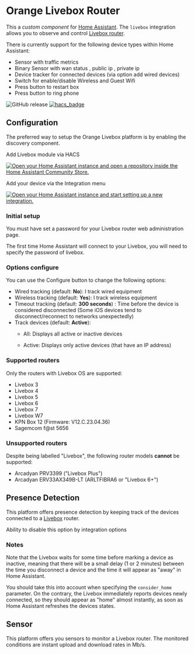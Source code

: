 # Orange Livebox Router

This a _custom component_ for [Home Assistant](https://www.home-assistant.io/).
The `livebox` integration allows you to observe and control [Livebox router](http://www.orange.fr/).

There is currently support for the following device types within Home Assistant:

- Sensor with traffic metrics
- Binary Sensor with wan status , public ip , private ip
- Device tracker for connected devices (via option add wired devices)
- Switch for enable/disable Wireless and Guest Wifi
- Press button to restart box
- Press button to ring phone

![GitHub release](https://img.shields.io/github/release/Cyr-ius/hass-livebox-component)
[![hacs_badge](https://img.shields.io/badge/HACS-Default-orange.svg)](https://github.com/hacs/integration)

## Configuration

The preferred way to setup the Orange Livebox platform is by enabling the discovery component.

Add Livebox module via HACS

[![Open your Home Assistant instance and open a repository inside the Home Assistant Community Store.](https://my.home-assistant.io/badges/hacs_repository.svg)](https://my.home-assistant.io/redirect/hacs_repository/?owner=cyr-ius&repository=hass-livebox-component&category=integration)

Add your device via the Integration menu

[![Open your Home Assistant instance and start setting up a new integration.](https://my.home-assistant.io/badges/config_flow_start.svg)](https://my.home-assistant.io/redirect/config_flow_start/?domain=livebox)

### Initial setup

You must have set a password for your Livebox router web administration page.

The first time Home Assistant will connect to your Livebox, you will need to specify the password of livebox.

### Options configure

You can use the Configure button to change the following options:

- Wired tracking (default: **No**): I track wired equipment
- Wireless tracking (default: **Yes**): I track wireless equipment
- Timeout tracking (default: **300 seconds**) : Time before the device is considered disconnected (Some iOS devices tend to disconnect/reconnect to networks unexpectedly)
- Track devices (default: **Active**):
  - All: Displays all active or inactive devices

  - Active: Displays only active devices (that have an IP address)

### Supported routers

Only the routers with Livebox OS are supported:

- Livebox 3
- Livebox 4
- Livebox 5
- Livebox 6
- Livebox 7
- Livebox W7
- KPN Box 12 (Firmware: V12.C.23.04.36)
- Sagemcom f@st 5656

### Unsupported routers

Despite being labelled "Livebox", the following router models **cannot** be supported:

- Arcadyan PRV3399 ("Livebox Plus")
- Arcadyan ERV33AX349B-LT (ARLTFIBRA6 or "Livebox 6+")

## Presence Detection

This platform offers presence detection by keeping track of the
devices connected to a [Livebox](http://www.orange.fr/) router.

Ability to disable this option by integration options

### Notes

Note that the Livebox waits for some time before marking a device as inactive, meaning that there will be a small delay (1 or 2 minutes) between the time you disconnect a device and the time it will appear as "away" in Home Assistant.

You should take this into account when specifying the `consider_home` parameter.
On the contrary, the Livebox immediately reports devices newly connected, so they should appear as "home" almost instantly, as soon as Home Assistant refreshes the devices states.

## Sensor

This platform offers you sensors to monitor a Livebox router. The monitored conditions are instant upload and download rates in Mb/s.
